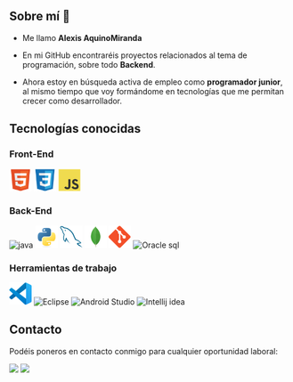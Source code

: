 
## Sobre mí 🖖

+ Me llamo **Alexis AquinoMiranda**
+ En mi GitHub encontraréis proyectos relacionados al tema de programación, sobre todo **Backend**.

+ Ahora estoy en búsqueda activa de empleo como **programador junior**, al mismo tiempo que voy formándome en tecnologías que me permitan crecer como desarrollador.

## Tecnologías conocidas
### Front-End
<div>
  <img width="40" height="40" alt="HTML5" title="HTML5" src="https://raw.githubusercontent.com/devicons/devicon/1119b9f84c0290e0f0b38982099a2bd027a48bf1/icons/html5/html5-original.svg">
  <img width="40" height="40" alt="CSS3" title="CSS3" src="https://raw.githubusercontent.com/devicons/devicon/1119b9f84c0290e0f0b38982099a2bd027a48bf1/icons/css3/css3-original.svg">
  <img width="40" height="40" alt="JavaScript" title="JavaScript" src="https://raw.githubusercontent.com/devicons/devicon/1119b9f84c0290e0f0b38982099a2bd027a48bf1/icons/javascript/javascript-original.svg">
</div>

### Back-End
<div>
  <img width="40" height="40" alt="java" title="Java" src="https://th.bing.com/th/id/R.62ad27bf6fb5f0c825c28b847c482b8a?rik=g3xhsobIYb1N9A&riu=http%3a%2f%2fprogrammingwebs.mono.net%2fupl%2fwebsite%2fjava-programming-has-its-own-formation-and-programming-pattern%2fJavaProgramToCalculateLinesOfCode273x5000.png&ehk=Pmwzys9fzShMIFEFAN%2fB%2bhmI0kjltdpGLtK7IwLc1ig%3d&risl=&pid=ImgRaw&r=0" >
  <img width="40" height="40" alt="Python" title="Python" src="https://raw.githubusercontent.com/devicons/devicon/1119b9f84c0290e0f0b38982099a2bd027a48bf1/icons/python/python-original.svg">
  <img width="40" height="40" alt="MySQL" title="MySQL" src="https://raw.githubusercontent.com/devicons/devicon/1119b9f84c0290e0f0b38982099a2bd027a48bf1/icons/mysql/mysql-original.svg">
  <img width="40" height="40" alt="MongoDB" title="MongoDB" src="https://raw.githubusercontent.com/devicons/devicon/1119b9f84c0290e0f0b38982099a2bd027a48bf1/icons/mongodb/mongodb-original.svg">
  <img width="40" height="40" alt="Git" title="Git" src="https://raw.githubusercontent.com/devicons/devicon/1119b9f84c0290e0f0b38982099a2bd027a48bf1/icons/git/git-original.svg">
    <img width="40" height="40" alt="Oracle sql" title="Oracle sql" src="https://th.bing.com/th/id/OIP.164toqi0RVyYdwx0p30iKwHaHa?pid=ImgDet&rs=1">
  
</div>

### Herramientas de trabajo
<div>
  <img width="40" height="40" alt="Visual Studio Code" title="Visual Studio Code" src="https://raw.githubusercontent.com/devicons/devicon/1119b9f84c0290e0f0b38982099a2bd027a48bf1/icons/vscode/vscode-original.svg">
  <img width="40" height="40" alt="Eclipse" title="Eclipse" src="https://th.bing.com/th/id/R.c94e0a8eb9e687753977a540468e9745?rik=OBGWrE4TtulZGw&riu=http%3a%2f%2femhill.github.io%2f151-Su15%2fmorea%2fmaterials%2feclipse.jpg&ehk=iErgYmNTdgbbdUJOG40oOQNaWFLA5vT7oyo3%2b%2fVJUY8%3d&risl=&pid=ImgRaw&r=0">
    <img width="40" height="40" alt="Android Studio" title="Android Studio" src="https://th.bing.com/th/id/OIP.PqzHQQb6jMJ-2Q2wdpPPHwHaHa?pid=ImgDet&rs=1">
    <img width="40" height="40" alt="Intellij idea" title="Intellij idea" src="https://th.bing.com/th/id/R.b145b00dcdeb298e6683e1400cf17bf2?rik=G2EWMV1KUiil2w&pid=ImgRaw&r=0">
</div>

## Contacto
Podéis poneros en contacto conmigo para cualquier oportunidad laboral:
<div style=display: flex; align-items: center; gap: .5em;>
  <a target="_blank" href="https://www.linkedin.com/in/alexis-aquino-miranda-053b0a252/"><img width="40" src="https://cdn.jsdelivr.net/gh/devicons/devicon/icons/linkedin/linkedin-original.svg" /></a>
  <a href="mailto:alexaquinomiranda@gmail.com"><img height="40" src="https://upload.wikimedia.org/wikipedia/commons/7/7e/Gmail_icon_%282020%29.svg"/></a>
</div>

<!--
**AlexAquinoMiranda/** is a ✨ _special_ ✨ repository because its `README.md` (this file) appears on your GitHub profile.

Here are some ideas to get you started:

- 🔭 I’m currently working on ...
- 🌱 I’m currently learning ...
- 👯 I’m looking to collaborate on ...
- 🤔 I’m looking for help with ...
- 💬 Ask me about ...
- 📫 How to reach me: ...
- 😄 Pronouns: ...
- ⚡ Fun fact: ...
-->
